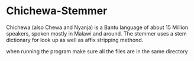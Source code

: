 # Chichewa-Stemmer


Chichewa (also Chewa and Nyanja) is a Bantu language of about 15 Million speakers, spoken mostly in Malawi and around.
The stemmer uses a stem dictionary for look up as well as affix stripping methond.

when running the program make sure all the files are in the same directory
